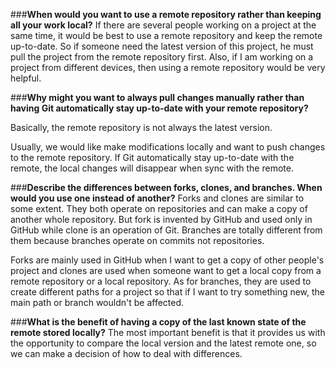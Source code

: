 ###**When would you want to use a remote repository rather than keeping all your work local?**
If there are several people working on a project at the same time, it would be best to use a remote repository and keep the remote up-to-date.
So if someone need the latest version of this project, he must pull the project from the remote repository first.
Also, if I am working on a project from different devices, then using a remote repository would be very helpful.

###**Why might you want to always pull changes manually rather than having Git automatically stay up-to-date with your remote repository?**

Basically, the remote repository is not always the latest version.

Usually, we would like make modifications locally and want to push changes to the remote repository. If Git automatically stay up-to-date with the remote, the local changes will disappear when sync with the remote.


###**Describe the differences between forks, clones, and branches. When would you use one instead of another?**
Forks and clones are similar to some extent. They both operate on repositories and can make a copy of another whole repository. But fork is invented by GitHub and used only in GitHub while clone is an operation of Git. Branches are totally different from them because branches operate on commits not repositories.

Forks are mainly used in GitHub when I want to get a copy of other people's project and clones are used when someone want to get a local copy from a remote repository or a local repository. As for branches, they are used to create different paths for a project so that if I want to try something new, the main path or branch wouldn't be affected.

###**What is the benefit of having a copy of the last known state of the remote stored locally?**
The most important benefit is that it provides us with the opportunity to compare the local version and the latest remote one, so we can make a decision of how to deal with differences.
